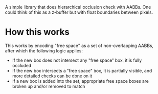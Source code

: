 A simple library that does hierarchical occlusion check with AABBs.
One could think of this as a z-buffer but with float boundaries between pixels.

# How this works

This works by encoding "free space" as a set of non-overlapping AABBs, after which the following logic applies:
 - If the new box does not intersect any "free space" box, it is fully occluded
 - If the new box intersects a "free space" box, it is partially visible, and more detailed checks can be done on it 
 - If a new box is added into the set, appropriate free space boxes are broken up and/or removed to match

